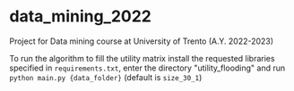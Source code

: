 # data_mining_2022

Project for Data mining course at University of Trento (A.Y. 2022-2023)


To run the algorithm to fill the utility matrix install the requested libraries specified in `requirements.txt`, enter the directory "utility_flooding" and run `python main.py {data_folder}` (default is `size_30_1`)
